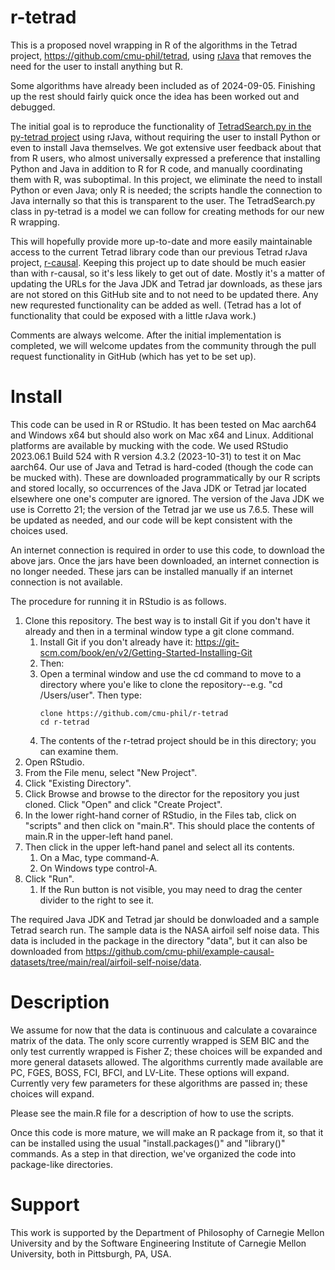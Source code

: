 # r-tetrad

This is a proposed novel wrapping in R of the algorithms in the Tetrad project, https://github.com/cmu-phil/tetrad, using [rJava](https://rdrr.io/cran/rJava/man/) that removes the need for the user to install anything but R.

Some algorithms have already been included as of 2024-09-05. Finishing up the rest should fairly quick once the idea has been worked out and debugged.

The initial goal is to reproduce the functionality of [TetradSearch.py in the py-tetrad project](https://github.com/cmu-phil/py-tetrad/blob/main/pytetrad/tools/TetradSearch.py) using rJava, without requiring the user to install Python or even to install Java themselves. We got extensive user feedback about that from R users, who almost universally expressed a preference that installing Python and Java in addition to R for R code, and manually coordinating them with R, was suboptimal. In this project, we eliminate the need to install Python or even Java; only R is needed; the scripts handle the connection to Java internally so that this is transparent to the user. The TetradSearch.py class in py-tetrad is a model we can follow for creating methods for our new R wrapping.

This will hopefully provide more up-to-date and more easily maintainable access to the current Tetrad library code than our previous Tetrad rJava project, [r-causal](https://github.com/bd2kccd/r-causal). Keeping this project up to date should be much easier than with r-causal, so it's less likely to get out of date. Mostly it's a matter of updating the URLs for the Java JDK and Tetrad jar downloads, as these jars are not stored on this GitHub site and to not need to be updated there. Any new requrested functionality can be added as well. (Tetrad has a lot of functionality that could be exposed with a little rJava work.)

Comments are always welcome. After the initial implementation is completed, we will welcome updates from the community through the pull request functionality in GitHub (which has yet to be set up).

# Install

This code can be used in R or RStudio. It has been tested on Mac aarch64 and Windows x64 but should also work on Mac x64 and Linux. Additional platforms are available by mucking with the code. We used RStudio 2023.06.1 Build 524 with R version 4.3.2 (2023-10-31) to test it on Mac aarch64. Our use of Java and Tetrad is hard-coded (though the code can be mucked with). These are downloaded programmatically by our R scripts and stored locally, so occurrences of the Java JDK or Tetrad jar located elsewhere one one's computer are ignored. The version of the Java JDK we use is Corretto 21; the version of the Tetrad jar we use us 7.6.5. These will be updated as needed, and our code will be kept consistent with the choices used.

An internet connection is required in order to use this code, to download the above jars. Once the jars have been downloaded, an internet connection is no longer needed. These jars can be installed manually if an internet connection is not available.

The procedure for running it in RStudio is as follows.

1. Clone this repository. The best way is to install Git if you don't have it already and then in a terminal window type a git clone command.
    1. Install Git if you don't already have it: https://git-scm.com/book/en/v2/Getting-Started-Installing-Git
    2. Then:
    3. Open a terminal window and use the cd command to move to a directory where you'e like to clone the repository--e.g. "cd /Users/user". Then type:
       ```
       clone https://github.com/cmu-phil/r-tetrad
       cd r-tetrad
       ```
    4. The contents of the r-tetrad project should be in this directory; you can examine them.
1. Open RStudio.
1. From the File menu, select "New Project".
1. Click "Existing Directory".
1. Click Browse and browse to the director for the repository you just cloned. Click "Open" and click "Create Project".
1. In the lower right-hand corner of RStudio, in the Files tab, click on "scripts" and then click on "main.R". This should place the contents of main.R in the upper-left hand panel.
1. Then click in the upper left-hand panel and select all its contents.
    1. On a Mac, type command-A.
    2. On Windows type control-A.
1. Click "Run".
    1. If the Run button is not visible, you may need to drag the center divider to the right to see it.

The required Java JDK and Tetrad jar should be donwloaded and a sample Tetrad search run. The sample data is the NASA airfoil self noise data. This data is included in the package in the directory "data", but it can also be downloaded from https://github.com/cmu-phil/example-causal-datasets/tree/main/real/airfoil-self-noise/data.

# Description

We assume for now that the data is continuous and calculate a covaraince matrix of the data. The only score currently wrapped is SEM BIC and the only test currently wrapped is Fisher Z; these choices will be expanded and more general datasets allowed. The algorithms currently made available are PC, FGES, BOSS, FCI, BFCI, and LV-Lite. These options will expand. Currently very few parameters for these algorithms are passed in; these choices will expand.

Please see the main.R file for a description of how to use the scripts.

Once this code is more mature, we will make an R package from it, so that it can be installed using the usual "install.packages()" and "library()" commands. As a step in that direction, we've organized the code into package-like directories.

# Support

This work is supported by the Department of Philosophy of Carnegie Mellon University and by the Software Engineering Institute of Carnegie Mellon University, both in Pittsburgh, PA, USA.
